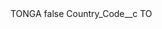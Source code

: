 <?xml version="1.0" encoding="UTF-8"?>
<CustomMetadata xmlns="http://soap.sforce.com/2006/04/metadata" xmlns:xsi="http://www.w3.org/2001/XMLSchema-instance" xmlns:xsd="http://www.w3.org/2001/XMLSchema">
    <label>TONGA</label>
    <protected>false</protected>
    <values>
        <field>Country_Code__c</field>
        <value xsi:type="xsd:string">TO</value>
    </values>
</CustomMetadata>
